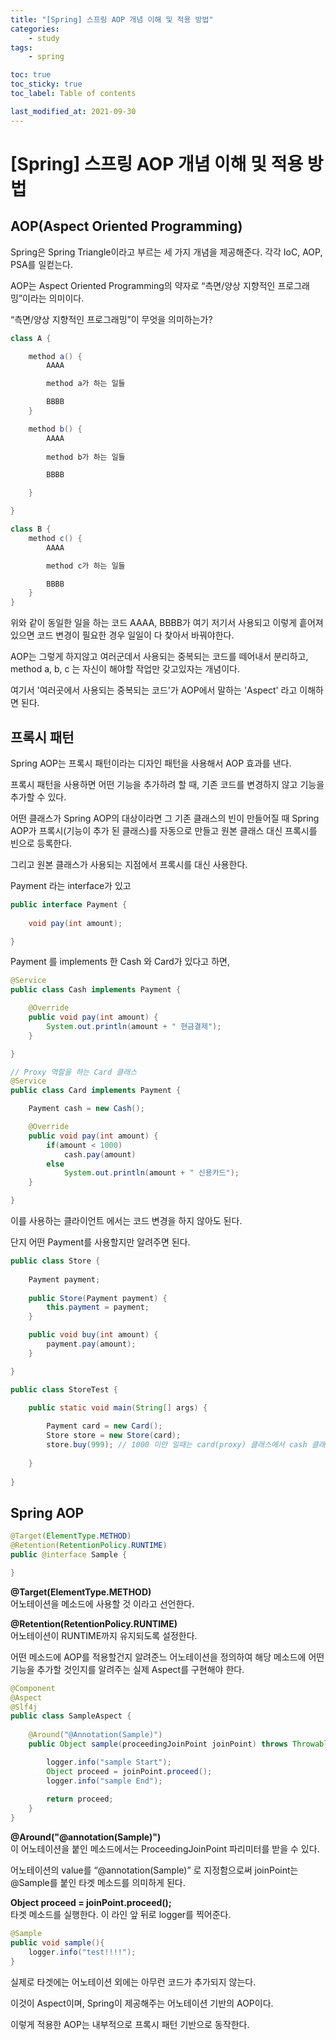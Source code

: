 ```yaml
---
title: "[Spring] 스프링 AOP 개념 이해 및 적용 방법"
categories:
    - study
tags:
    - spring

toc: true
toc_sticky: true
toc_label: Table of contents

last_modified_at: 2021-09-30
---
```


# **[Spring] 스프링 AOP 개념 이해 및 적용 방법**


## **AOP(Aspect Oriented Programming)**
Spring은 Spring Triangle이라고 부르는 세 가지 개념을 제공해준다. 각각 IoC, AOP, PSA를 일컫는다.

AOP는 Aspect Oriented Programming의 약자로 “측면/양상 지향적인 프로그래밍”이라는 의미이다.

“측면/양상 지향적인 프로그래밍”이 무엇을 의미하는가?

```java
class A {

	method a() {
		AAAA

		method a가 하는 일들

		BBBB
	}

	method b() {
		AAAA
		
		method b가 하는 일들

		BBBB

	}

}

class B {
	method c() {
		AAAA

		method c가 하는 일들

		BBBB
	}
}
```

위와 같이 동일한 일을 하는 코드 AAAA, BBBB가 여기 저기서 사용되고 이렇게 흩어져 있으면 코드 변경이 필요한 경우 일일이 다 찾아서 바꿔야한다.

AOP는 그렇게 하지않고 여러군데서 사용되는 중복되는 코드를 떼어내서 분리하고, method a, b, c 는 자신이 해야할 작업만 갖고있자는 개념이다.

여기서 '여러곳에서 사용되는 중복되는 코드'가 AOP에서 말하는 'Aspect' 라고 이해하면 된다.


## **프록시 패턴**
Spring AOP는 프록시 패턴이라는 디자인 패턴을 사용해서 AOP 효과를 낸다.

프록시 패턴을 사용하면 어떤 기능을 추가하려 할 때, 기존 코드를 변경하지 않고 기능을 추가할 수 있다.

어떤 클래스가 Spring AOP의 대상이라면 그 기존 클래스의 빈이 만들어질 때 Spring AOP가 프록시(기능이 추가 된 클래스)를 자동으로 만들고 원본 클래스 대신 프록시를 빈으로 등록한다.

그리고 원본 클래스가 사용되는 지점에서 프록시를 대신 사용한다.

Payment 라는 interface가 있고
```java
public interface Payment {
	
	void pay(int amount);

}
```

Payment 를 implements 한 Cash 와 Card가 있다고 하면,
```java
@Service
public class Cash implements Payment {

	@Override
	public void pay(int amount) {
		System.out.println(amount + " 현금결제");
	}

}

// Proxy 역할을 하는 Card 클래스
@Service
public class Card implements Payment {

	Payment cash = new Cash();

	@Override
	public void pay(int amount) {
		if(amount < 1000)
			cash.pay(amount)
		else
			System.out.println(amount + " 신용카드");
	}

}
```

이를 사용하는 클라이언트 에서는 코드 변경을 하지 않아도 된다.

단지 어떤 Payment를 사용할지만 알려주면 된다.
```java
public class Store {
	
	Payment payment;
	
	public Store(Payment payment) {
		this.payment = payment;
	}

	public void buy(int amount) {
		payment.pay(amount);
	}

}

public class StoreTest {

	public static void main(String[] args) {
		
		Payment card = new Card();
		Store store = new Store(card);
		store.buy(999); // 1000 미만 일때는 card(proxy) 클래스에서 cash 클래스로 바꿔치기 된다. 
		
	}
	
}
```


## **Spring AOP**
```java
@Target(ElementType.METHOD)
@Retention(RetentionPolicy.RUNTIME)
public @interface Sample {

}
```

**@Target(ElementType.METHOD)**  
어노테이션을 메소드에 사용할 것 이라고 선언한다.

**@Retention(RetentionPolicy.RUNTIME)**  
어노테이션이 RUNTIME까지 유지되도록 설정한다.

어떤 메소드에 AOP를 적용할건지 알려준느 어노테이션을 정의하여 해당 메소드에 어떤 기능을 추가할 것인지를 알려주는 실제 Aspect를 구현해야 한다.

```java
@Component
@Aspect
@Slf4j
public class SampleAspect {
	
	@Around("@Annotation(Sample)")
	public Object sample(proceedingJoinPoint joinPoint) throws Throwable {

		logger.info("sample Start");
		Object proceed = joinPoint.proceed();
		logger.info("sample End");
		
		return proceed;
	}
}
```

**@Around("@annotation(Sample)")**  
이 어노테이션을 붙인 메소드에서는 ProceedingJoinPoint 파리미터를 받을 수 있다.

어노테이션의 value를 “@annotation(Sample)” 로 지정함으로써 joinPoint는 @Sample를 붙인 타겟 메소드를 의미하게 된다.

**Object proceed = joinPoint.proceed();**  
타겟 메소드를 실행한다. 이 라인 앞 뒤로 logger를 찍어준다.
```java
@Sample
public void sample(){
	logger.info("test!!!!");
}
```

실제로 타겟에는 어노테이션 외에는 아무런 코드가 추가되지 않는다.

이것이 Aspect이며, Spring이 제공해주는 어노테이션 기반의 AOP이다.

이렇게 적용한 AOP는 내부적으로 프록시 패턴 기반으로 동작한다.